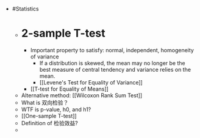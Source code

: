 - #Statistics
	- # 2-sample T-test
		- Important property to satisfy: normal, independent, homogeneity of variance
			- If a distribution is skewed, the mean may no longer be the best measure of central tendency and variance relies on the mean.
			- [[Levene's Test for Equality of Variance]]
		- [[T-test for Equality of Means]]
	- Alternative method: [[Wilcoxon Rank Sum Test]]
	- What is 双向检验？
	- WTF is p-value, h0, and h1?
	- [[One-sample T-test]]
	- Definition of 检验效益?
	-